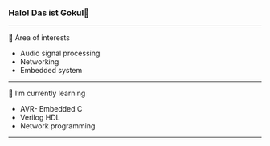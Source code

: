 ### Halo! Das ist Gokul👋

***


 🔭 Area of interests <br />
  + Audio signal processing <br />
  + Networking <br />
  + Embedded system <br />
***
 🌱 I’m currently learning  <br />
  + AVR- Embedded C <br />
  + Verilog HDL <br />
  + Network programming <br />
 ***
 <!-- [![AGokul's GitHub stats](https://github-readme-stats.vercel.app/api?username=gokulbalaG&show_icons=true&theme=monokai)](https://github.com/gokulbalaG/github-readme-stats)
 //[![Top Langs](https://github-readme-stats.vercel.app/api/top-langs/?username=gokulbala&layout=compact&theme=monokai)](https://github.com/gokulbalaG/github-readme-stats)

 - 👯 I’m looking to collaborate on ... 
- 🤔 I’m looking for help with ... 
- 💬 Ask me about ... -->
<!-- 📫 How to reach me: gokulbalaji.sjce@gmail.com
***
😄 Pronouns: His/Bruder
***
⚡ Fun fact: Me get random ideas doing random stuffs -->
<!-- -->
